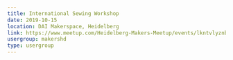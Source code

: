 ```yaml
---
title: International Sewing Workshop
date: 2019-10-15
location: DAI Makerspace, Heidelberg
link: https://www.meetup.com/Heidelberg-Makers-Meetup/events/lkntvlyznbtb/
usergroup: makershd
type: usergroup
---
```


